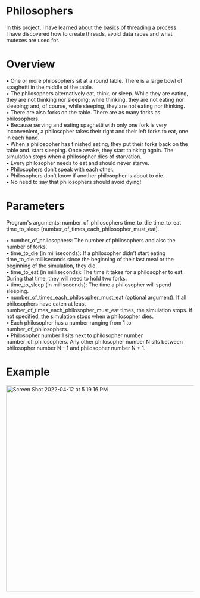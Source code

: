 # Philosophers
In this project, i have learned about the basics of threading a process.  
I have discovered how to create threads, avoid data races and  what mutexes are used for.  
# Overview
• One or more philosophers sit at a round table.
There is a large bowl of spaghetti in the middle of the table.  
• The philosophers alternatively eat, think, or sleep.
While they are eating, they are not thinking nor sleeping;
while thinking, they are not eating nor sleeping;
and, of course, while sleeping, they are not eating nor thinking.  
• There are also forks on the table. There are as many forks as philosophers.  
• Because serving and eating spaghetti with only one fork is very inconvenient, a
philosopher takes their right and their left forks to eat, one in each hand.  
• When a philosopher has finished eating, they put their forks back on the table and.
start sleeping. Once awake, they start thinking again. The simulation stops when
a philosopher dies of starvation.  
• Every philosopher needs to eat and should never starve.  
• Philosophers don’t speak with each other.  
• Philosophers don’t know if another philosopher is about to die.  
• No need to say that philosophers should avoid dying!
# Parameters
Program's arguments: number_of_philosophers time_to_die time_to_eat time_to_sleep [number_of_times_each_philosopher_must_eat].  

• number_of_philosophers: The number of philosophers and also the number
of forks.  
• time_to_die (in milliseconds): If a philosopher didn’t start eating time_to_die
milliseconds since the beginning of their last meal or the beginning of the simulation, they die.  
• time_to_eat (in milliseconds): The time it takes for a philosopher to eat.
During that time, they will need to hold two forks.  
• time_to_sleep (in milliseconds): The time a philosopher will spend sleeping.  
• number_of_times_each_philosopher_must_eat (optional argument): If all
philosophers have eaten at least number_of_times_each_philosopher_must_eat
times, the simulation stops. If not specified, the simulation stops when a
philosopher dies.  
• Each philosopher has a number ranging from 1 to number_of_philosophers.  
• Philosopher number 1 sits next to philosopher number number_of_philosophers.
Any other philosopher number N sits between philosopher number N - 1 and philosopher number N + 1.
# Example
<img width="554" alt="Screen Shot 2022-04-12 at 5 19 16 PM" src="https://user-images.githubusercontent.com/91872235/162994213-1518b965-0d84-4db5-93ad-9aff36170236.png">
